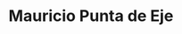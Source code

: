 ---
title: "Mauricio Punta de Eje"
url: /santiago-de-los-caballeros/mauricio-punta-de-eje/
shop: reparación de automóviles
---
